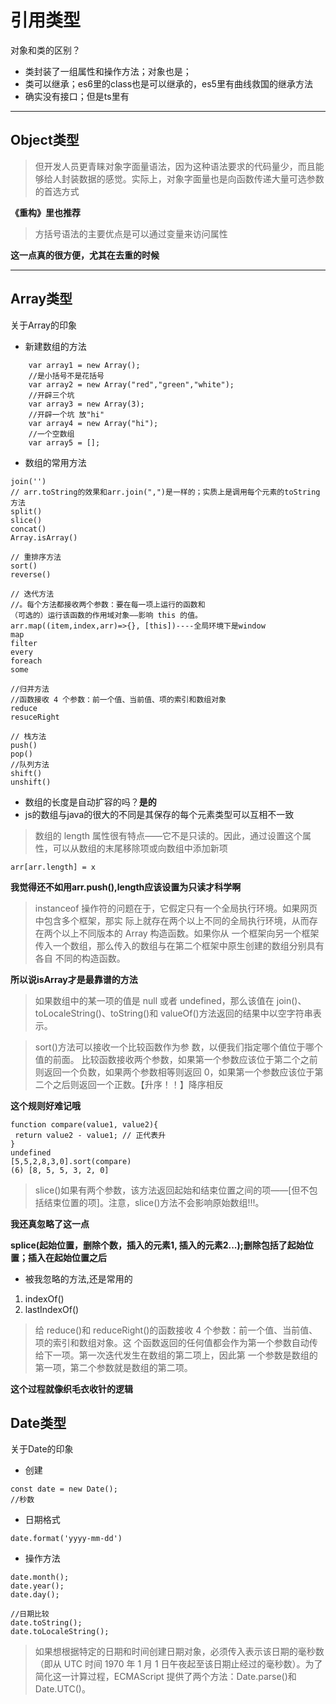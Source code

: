 # 引用类型
对象和类的区别？

- 类封装了一组属性和操作方法；对象也是；
- 类可以继承；es6里的class也是可以继承的，es5里有曲线救国的继承方法
- 确实没有接口；但是ts里有

---
## Object类型
> 但开发人员更青睐对象字面量语法，因为这种语法要求的代码量少，而且能够给人封装数据的感觉。实际上，对象字面量也是向函数传递大量可选参数的首选方式

**《重构》里也推荐**
> 方括号语法的主要优点是可以通过变量来访问属性

**这一点真的很方便，尤其在去重的时候**

---
## Array类型
关于Array的印象
- 新建数组的方法
```//javascript
    var array1 = new Array();
    //是小括号不是花括号
    var array2 = new Array("red","green","white");
    //开辟三个坑
    var array3 = new Array(3);
    //开辟一个坑 放"hi"
    var array4 = new Array("hi");
    //一个空数组
    var array5 = [];
```
- 数组的常用方法
```
join('')
// arr.toString的效果和arr.join(",")是一样的；实质上是调用每个元素的toString方法
split()
slice()
concat()
Array.isArray()

// 重排序方法
sort()
reverse()

// 迭代方法
//。每个方法都接收两个参数：要在每一项上运行的函数和
（可选的）运行该函数的作用域对象——影响 this 的值。
arr.map((item,index,arr)=>{}, [this])----全局环境下是window
map
filter
every
foreach
some

//归并方法
//函数接收 4 个参数：前一个值、当前值、项的索引和数组对象
reduce
resuceRight

// 栈方法
push()
pop()
//队列方法
shift()
unshift()
```
- 数组的长度是自动扩容的吗？**是的**
- js的数组与java的很大的不同是其保存的每个元素类型可以互相不一致

> 数组的 length 属性很有特点——它不是只读的。因此，通过设置这个属性，可以从数组的末尾移除项或向数组中添加新项
```
arr[arr.length] = x
```

**我觉得还不如用arr.push(),length应该设置为只读才科学啊**

> instanceof 操作符的问题在于，它假定只有一个全局执行环境。如果网页中包含多个框架，那实
际上就存在两个以上不同的全局执行环境，从而存在两个以上不同版本的 Array 构造函数。如果你从
一个框架向另一个框架传入一个数组，那么传入的数组与在第二个框架中原生创建的数组分别具有各自
不同的构造函数。

**所以说isArray才是最靠谱的方法**
> 如果数组中的某一项的值是 null 或者 undefined，那么该值在 join()、toLocaleString()、toString()和 valueOf()方法返回的结果中以空字符串表示。

> sort()方法可以接收一个比较函数作为参
数，以便我们指定哪个值位于哪个值的前面。
比较函数接收两个参数，如果第一个参数应该位于第二个之前则返回一个负数，如果两个参数相等则返回 0，如果第一个参数应该位于第二个之后则返回一个正数。【升序！！】降序相反

**这个规则好难记哦**
```
function compare(value1, value2){
 return value2 - value1; // 正代表升
} 
undefined
[5,5,2,8,3,0].sort(compare)
(6) [8, 5, 5, 3, 2, 0]
```

>slice()如果有两个参数，该方法返回起始和结束位置之间的项——[但不包括结束位置的项]。注意，slice()方法不会影响原始数组!!!。

**我还真忽略了这一点**

**splice(起始位置，删除个数，插入的元素1, 插入的元素2...);删除包括了起始位置；插入在起始位置之后**

- 被我忽略的方法,还是常用的
1. indexOf()
2. lastIndexOf()

>给 reduce()和 reduceRight()的函数接收 4 个参数：前一个值、当前值、项的索引和数组对象。这
个函数返回的任何值都会作为第一个参数自动传给下一项。第一次迭代发生在数组的第二项上，因此第
一个参数是数组的第一项，第二个参数就是数组的第二项。

**这个过程就像织毛衣收针的逻辑**

## Date类型
关于Date的印象
- 创建
```
const date = new Date();
//秒数
```
- 日期格式
```
date.format('yyyy-mm-dd')
```
- 操作方法
```
date.month();
date.year();
date.day();

//日期比较
date.toString();
date.toLocaleString();
```

> 如果想根据特定的日期和时间创建日期对象，必须传入表示该日期的毫秒数（即从 UTC 时间 1970 年 1 月 1 日午夜起至该日期止经过的毫秒数）。为了简化这一计算过程，ECMAScript 提供了两个方法：Date.parse()和 Date.UTC()。
